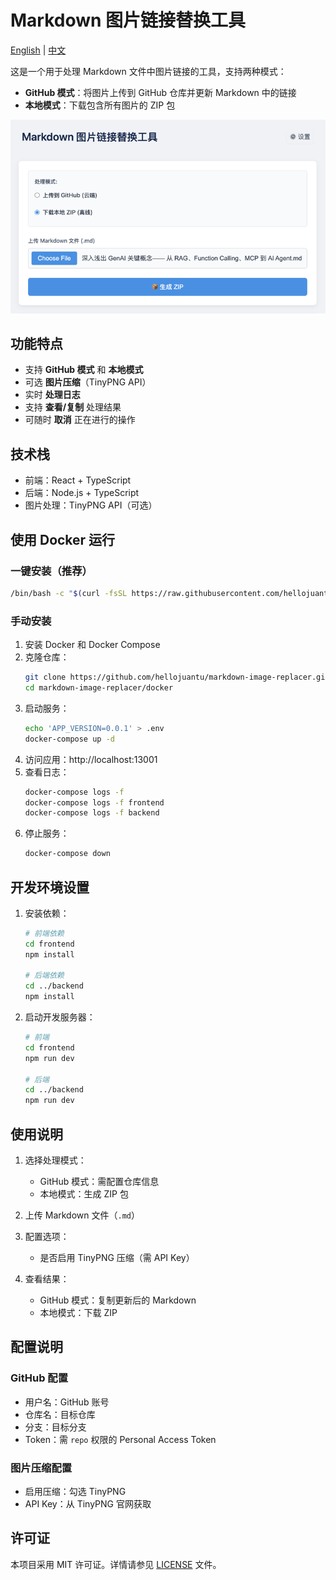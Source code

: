 # Markdown 图片链接替换工具

[English](README.md) | [中文](README.zh-CN.md)

这是一个用于处理 Markdown 文件中图片链接的工具，支持两种模式：
- **GitHub 模式**：将图片上传到 GitHub 仓库并更新 Markdown 中的链接
- **本地模式**：下载包含所有图片的 ZIP 包

![index.png](demo/index.png)

## 功能特点

- 支持 **GitHub 模式** 和 **本地模式**
- 可选 **图片压缩**（TinyPNG API）
- 实时 **处理日志**
- 支持 **查看/复制** 处理结果
- 可随时 **取消** 正在进行的操作

## 技术栈

- 前端：React + TypeScript
- 后端：Node.js + TypeScript
- 图片处理：TinyPNG API（可选）

## 使用 Docker 运行

### 一键安装（推荐）
```bash
/bin/bash -c "$(curl -fsSL https://raw.githubusercontent.com/hellojuantu/markdown-image-replacer/refs/heads/main/docker/install_run.sh)"
```

### 手动安装
1. 安装 Docker 和 Docker Compose
2. 克隆仓库：
   ```bash
   git clone https://github.com/hellojuantu/markdown-image-replacer.git
   cd markdown-image-replacer/docker
   ```
3. 启动服务：
   ```bash
   echo 'APP_VERSION=0.0.1' > .env
   docker-compose up -d
   ```
4. 访问应用：http://localhost:13001
5. 查看日志：
   ```bash
   docker-compose logs -f
   docker-compose logs -f frontend
   docker-compose logs -f backend
   ```
6. 停止服务：
   ```bash
   docker-compose down
   ```

## 开发环境设置

1. 安装依赖：
   ```bash
   # 前端依赖
   cd frontend
   npm install

   # 后端依赖
   cd ../backend
   npm install
   ```
2. 启动开发服务器：
   ```bash
   # 前端
   cd frontend
   npm run dev

   # 后端
   cd ../backend
   npm run dev
   ```

## 使用说明

1. 选择处理模式：
   - GitHub 模式：需配置仓库信息
   - 本地模式：生成 ZIP 包

2. 上传 Markdown 文件（`.md`）
3. 配置选项：
   - 是否启用 TinyPNG 压缩（需 API Key）
4. 查看结果：
   - GitHub 模式：复制更新后的 Markdown
   - 本地模式：下载 ZIP

## 配置说明

### GitHub 配置
- 用户名：GitHub 账号
- 仓库名：目标仓库
- 分支：目标分支
- Token：需 `repo` 权限的 Personal Access Token

### 图片压缩配置
- 启用压缩：勾选 TinyPNG
- API Key：从 TinyPNG 官网获取

## 许可证

本项目采用 MIT 许可证。详情请参见 [LICENSE](LICENSE) 文件。 
